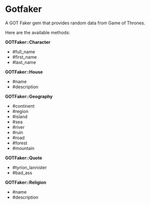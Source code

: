 # Gotfaker

A GOT Faker gem that provides random data from Game of Thrones.

Here are the available methods:


**GOTFaker::Character**

* #full_name
* #first_name
* #last_name

**GOTFaker::House**

* #name
* #description

**GOTFaker::Geography**

* #continent
* #region
* #island
* #sea
* #river
* #ruin
* #road
* #forest
* #mountain

**GOTFaker::Quote**

* #tyrion_lannister
* #bad_ass

**GOTFaker::Religion**

* #name
* #description

